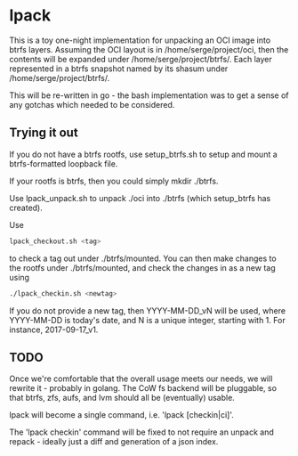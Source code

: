 # lpack

This is a toy one-night implementation for unpacking an OCI image into
btrfs layers.  Assuming the OCI layout is in /home/serge/project/oci, then
the contents will be expanded under /home/serge/project/btrfs/.  Each layer
represented in a btrfs snapshot named by its shasum under
/home/serge/project/btrfs/.

This will be re-written in go - the bash implementation was to get a
sense of any gotchas which needed to be considered.

## Trying it out

If you do not have a btrfs rootfs, use setup_btrfs.sh to setup and mount
a btrfs-formatted loopback file.

If your rootfs is btrfs, then you could simply mkdir ./btrfs.

Use lpack_unpack.sh to unpack ./oci into ./btrfs (which setup_btrfs has
created).

Use

```bash
lpack_checkout.sh <tag>
```

to check a tag out under ./btrfs/mounted.
You can then make changes to the rootfs under ./btrfs/mounted, and check
the changes in as a new tag using

```bash
./lpack_checkin.sh <newtag>
```

If you do not provide a new tag, then YYYY-MM-DD_vN will be used, where
YYYY-MM-DD is today's date, and N is a unique integer, starting with 1.
For instance, 2017-09-17_v1.

## TODO

Once we're comfortable that the overall usage meets our needs, we will
rewrite it - probably in golang.  The CoW fs backend will be pluggable,
so that btrfs, zfs, aufs, and lvm should all be (eventually) usable.

lpack will become a single command, i.e. 'lpack [checkin|ci]'.

The 'lpack checkin' command will be fixed to not require an unpack and
repack - ideally just a diff and generation of a json index.
